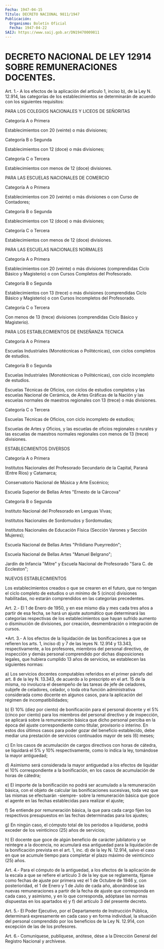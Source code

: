```yaml
---
Fecha: 1947-04-15
Título: DECRETO NACIONAL 9811/1947
Publicación:
  Organismo: Boletín Oficial
  Fecha: 1947-04-22
SAIJ: https://www.saij.gob.ar/DN19470009811
---
```

# DECRETO NACIONAL DE LEY 12914 SOBRE REMUNERACIONES DOCENTES.

<a id="1"></a>
Art. 1.- A los efectos de la aplicación del artículo 1, inciso b), de la Ley N. 12.914, las categorías de los establecimientos se determinarán   de  acuerdo  con  los  siguientes  requisitos:

PARA LOS COLEGIOS NACIONALES Y LICEOS DE SEÑORITAS

Categoría A o Primera

Establecimientos con 20 (veinte) o más divisiones;

Categoría B o Segunda

Establecimientos con 12 (doce) o más divisiones;

Categoría C o Tercera

Establecimientos    con    menos  de  12  (doce)  divisiones.

PARA LAS ESCUELAS NACIONALES DE COMERCIO

Categoría A o Primera

Establecimientos con 20 (veinte)  o  más  divisiones o con Curso de Contadores;

Categoría B o Segunda

Establecimientos con 12 (doce) o más divisiones;

Categoría C o Tercera

Establecimientos    con  menos  de  12  (doce)  divisiones.

PARA LAS ESCUELAS NACIONALES NORMALES

Categoría A o Primera

Establecimientos con  20  (veinte)  o  más divisiones (comprendidas Ciclo Básico y Magisterio) o con Cursos Completos del Profesorado.

Categoría B o Segunda

Establecimientos  con  13  (trece)  o más divisiones  (comprendidas Ciclo Básico y Magisterio) o con Cursos Incompletos del Profesorado.

Categoría C o Tercera

Con  menos de 13 (trece) divisiones (comprendidas  Ciclo  Básico  y Magisterio).

PARA LOS ESTABLECIMIENTOS DE ENSEÑANZA TECNICA

Categoría A o Primera

Escuelas  Industriales  (Monotécnicas  o  Politécnicas), con ciclos completos de estudios.

Categoría B o Segunda

Escuelas  Industriales  (Monotécnicas  o Politécnicas),  con  ciclo incompleto de estudios.

Escuelas Técnicas de Oficios, con ciclos  de  estudios  completos y las  escuelas Nacional de Cerámica, de Artes Gráficas de la  Nación y las  escuelas  normales  de  maestros regionales con 13 (trece) o más divisiones.

Categoría C o Tercera

Escuelas Técnicas de Oficios, con  ciclo  incompleto  de  estudios;

Escuelas  de  Artes y Oficios, y las escuelas de oficios regionales o rurales y las  escuelas de maestros normales regionales con menos de 13 (trece) divisiones.

ESTABLECIMIENTOS DIVERSOS

Categoría A o Primera

Institutos Nacionales  del  Profesorado  Secundario  de la Capital, Paraná (Entre Ríos) y Catamarca;

Conservatorio Nacional de Música y Arte Escénico;

Escuela  Superior  de  Bellas  Artes  "Ernesto de la Cárcova"

Categoría B o Segunda

Instituto  Nacional  del  Profesorado  en  Lenguas    Vivas;

Institutos Nacionales de Sordomudos y Sordomudas;

Institutos  Nacionales  de  Educación  Física  (Sección  Varones  y Sección Mujeres);

Escuela  Nacional  de  Bellas  Artes  "Prilidiano Pueyrredón";

Escuela  Nacional  de  Bellas  Artes  "Manuel    Belgrano";

Jardín  de Infancia "Mitre" y Escuela Nacional de Profesorado "Sara C. de Eccleston";

NUEVOS ESTABLECIMIENTOS

Los establecimientos  creados o que se crearen en el futuro, que no tengan el ciclo completo  de  estudios  o  un  mínimo  de 5 (cinco) divisiones  habilitadas,  no estarán comprendidos en las categorías precedentes.

<a id="2"></a>
Art.  2.- El 1 de Enero de 1950, y en ese mismo día y mes cada tres años a  partir  de esa fecha, se hará un ajuste automático que determinará las categorías  respectivas de los establecimientos que hayan sufrido aumento o disminución  de  divisiones,  por creación, desmembración o integración de cursos.

<a id="3"></a>
*Art. 3.- A los efectos de la liquidación de las bonificaciones a que se refieren los arts. 1, inciso d) y 7 de las leyes N. 12.914 y 13.343, respectivamente,  a  los  profesores,  miembros  del personal  directivo, de inspección y demás personal comprendido por dichas disposiciones  legales,  que  hubiera  cumplido  13  años de servicios, se establecen las siguientes normas:

a)  Los  servicios  docentes  computables  referidos  en  el primer párrafo  del art. 8 de la ley N. 13.343, de acuerdo a lo prescripto en el art.  15 de la misma, no involucra el desempeño de las tareas de jefe de celadores,  subjefe  de  celadores, celador, o toda otra función administrativa considerada como  docente  en algunos casos, para  la  aplicación  del  régimen  de  incompatibilidades;

b)  El  10%  (diez  por  ciento)  de  bonificación para el personal docente y el 5% (cinco por ciento) para  los  miembros del personal directivo  y  de  inspección,  se  aplicará  sobre la  remuneración básica  que  dicho  personal  perciba  en  la  época    del  ajuste correspondiente  como titular, provisorio o interino. En estos  dos últimos casos para  poder  gozar  del  beneficio  establecido, debe mediar una prestación de servicios continuados mayor  de  seis  (6) meses;

c)  En  los  casos de acumulación de cargos directivos con horas de cátedra, se liquidará  el  5% y 10% respectivamente, como lo indica la ley, tomándose la mayor antiguedad;

d) Asimismo será considerada  la  mayor antiguedad a los efectos de liquidar el 10% correspondiente a la  bonificación, en los casos de acumulación de horas de cátedra;

e)  El  importe  de la bonificación no podrá  ser  acumulado  a  la remuneración básica,  con  el objeto de calcular las bonificaciones sucesivas, toda vez que las  mismas  se  efectuarán -siempre- sobre la remuneración básica que goce el agente en las fechas establecidas para realizar el ajuste;

f)  Se entiende por remuneración básica, la  que  para  cada  cargo fijen  los respectivos presupuestos en las fechas determinadas para los ajustes;

g) En ningún  caso,  el cómputo total de los períodos a liquidarse, podrá  exceder de los veinticinco  (25)  años  de  servicios;

h) El docente  que  goce de algún beneficio de carácter jubilatorio y se reintegre a la docencia,  no  acumulará esa antiguedad para la liquidación de la bonificación prevista  en  el  art. 1, inc. d) de la  ley  N.  12.914,  salvo el caso en que se acumule  tiempo  para completar el plazo máximo de veinticinco (25) años.

<a id="4"></a>
Art. 4.- Para el cómputo de la antiguedad, a los efectos de la aplicación  de  la  escala a que se refiere el artículo 3 de la ley que se reglamenta, fíjanse  como  fechas  de ajuste por primera vez el 1 de Octubre de 1946 y, con posterioridad,  el 1 de Enero y 1 de Julio  de cada año, abonándose las nuevas remuneraciones  a  partir de la fecha  de  ajuste que corresponda en cada caso, y asimismo, y en  lo que corresponda,  adóptase  las  normas  dispuestas  en  los apartados e) y f) del artículo 3 del presente decreto.

<a id="5"></a>
Art. 5.- El Poder Ejecutivo, por el Departamento de Instrucción Pública, determinará expresamente en cada caso y en forma individual, la situación del personal comprendido por los beneficios de la Ley N. 12.914, con excepción de las de los profesores.

<a id="6"></a>
Art. 6.- Comuníquese, publíquese, anótese, dése a la Dirección General del Registro Nacional y archívese.